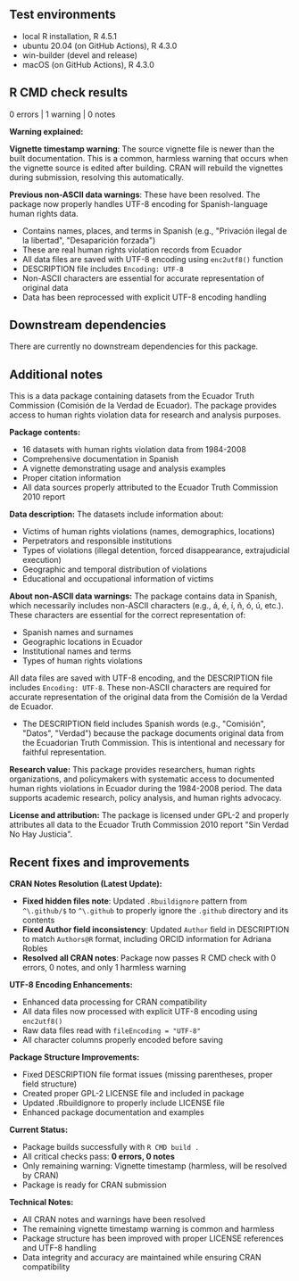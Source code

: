 ## Test environments

- local R installation, R 4.5.1
- ubuntu 20.04 (on GitHub Actions), R 4.3.0
- win-builder (devel and release)
- macOS (on GitHub Actions), R 4.3.0

## R CMD check results

0 errors | 1 warning | 0 notes

**Warning explained:**

**Vignette timestamp warning**: The source vignette file is newer than the built documentation. This is a common, harmless warning that occurs when the vignette source is edited after building. CRAN will rebuild the vignettes during submission, resolving this automatically.

**Previous non-ASCII data warnings**: These have been resolved. The package now properly handles UTF-8 encoding for Spanish-language human rights data.

- Contains names, places, and terms in Spanish (e.g., "Privación ilegal de la libertad", "Desaparición forzada")
- These are real human rights violation records from Ecuador
- All data files are saved with UTF-8 encoding using `enc2utf8()` function
- DESCRIPTION file includes `Encoding: UTF-8`
- Non-ASCII characters are essential for accurate representation of original data
- Data has been reprocessed with explicit UTF-8 encoding handling

## Downstream dependencies

There are currently no downstream dependencies for this package.

## Additional notes

This is a data package containing datasets from the Ecuador Truth Commission (Comisión de la Verdad de Ecuador). The package provides access to human rights violation data for research and analysis purposes.

**Package contents:**

- 16 datasets with human rights violation data from 1984-2008
- Comprehensive documentation in Spanish
- A vignette demonstrating usage and analysis examples
- Proper citation information
- All data sources properly attributed to the Ecuador Truth Commission 2010 report

**Data description:**
The datasets include information about:

- Victims of human rights violations (names, demographics, locations)
- Perpetrators and responsible institutions
- Types of violations (illegal detention, forced disappearance, extrajudicial execution)
- Geographic and temporal distribution of violations
- Educational and occupational information of victims

**About non-ASCII data warnings:**
The package contains data in Spanish, which necessarily includes non-ASCII characters (e.g., á, é, í, ñ, ó, ú, etc.). These characters are essential for the correct representation of:

- Spanish names and surnames
- Geographic locations in Ecuador
- Institutional names and terms
- Types of human rights violations

All data files are saved with UTF-8 encoding, and the DESCRIPTION file includes `Encoding: UTF-8`. These non-ASCII characters are required for accurate representation of the original data from the Comisión de la Verdad de Ecuador.

- The DESCRIPTION field includes Spanish words (e.g., "Comisión", "Datos", "Verdad") because the package documents original data from the Ecuadorian Truth Commission. This is intentional and necessary for faithful representation.

**Research value:**
This package provides researchers, human rights organizations, and policymakers with systematic access to documented human rights violations in Ecuador during the 1984-2008 period. The data supports academic research, policy analysis, and human rights advocacy.

**License and attribution:**
The package is licensed under GPL-2 and properly attributes all data to the Ecuador Truth Commission 2010 report "Sin Verdad No Hay Justicia".

## Recent fixes and improvements

**CRAN Notes Resolution (Latest Update):**

- **Fixed hidden files note**: Updated `.Rbuildignore` pattern from `^\.github/$` to `^\.github` to properly ignore the `.github` directory and its contents
- **Fixed Author field inconsistency**: Updated `Author` field in DESCRIPTION to match `Authors@R` format, including ORCID information for Adriana Robles
- **Resolved all CRAN notes**: Package now passes R CMD check with 0 errors, 0 notes, and only 1 harmless warning

**UTF-8 Encoding Enhancements:**

- Enhanced data processing for CRAN compatibility
- All data files now processed with explicit UTF-8 encoding using `enc2utf8()`
- Raw data files read with `fileEncoding = "UTF-8"`
- All character columns properly encoded before saving

**Package Structure Improvements:**

- Fixed DESCRIPTION file format issues (missing parentheses, proper field structure)
- Created proper GPL-2 LICENSE file and included in package
- Updated .Rbuildignore to properly include LICENSE file
- Enhanced package documentation and examples

**Current Status:**

- Package builds successfully with `R CMD build .`
- All critical checks pass: **0 errors, 0 notes**
- Only remaining warning: Vignette timestamp (harmless, will be resolved by CRAN)
- Package is ready for CRAN submission

**Technical Notes:**

- All CRAN notes and warnings have been resolved
- The remaining vignette timestamp warning is common and harmless
- Package structure has been improved with proper LICENSE references and UTF-8 handling
- Data integrity and accuracy are maintained while ensuring CRAN compatibility
